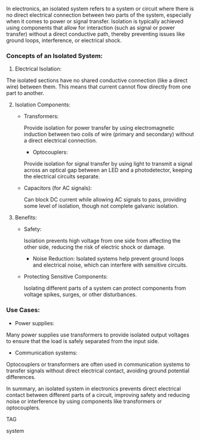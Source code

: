 In electronics, an isolated system refers to a system or circuit where there is no direct electrical connection between two parts of the system, especially when it comes to power or signal transfer. Isolation is typically achieved using components that allow for interaction (such as signal or power transfer) without a direct conductive path, thereby preventing issues like ground loops, interference, or electrical shock.

### Concepts of an Isolated System:

1. Electrical Isolation: 

The isolated sections have no shared conductive connection (like a direct wire) between them. This means that current cannot flow directly from one part to another.
   
2. Isolation Components:
   - Transformers: 
	 
	 Provide isolation for power transfer by using electromagnetic induction between two coils of wire (primary and secondary) without a direct electrical connection.

	 - Optocouplers: 
	 
	 Provide isolation for signal transfer by using light to transmit a signal across an optical gap between an LED and a photodetector, keeping the electrical circuits separate.

   - Capacitors (for AC signals): 
	 
	 Can block DC current while allowing AC signals to pass, providing some level of isolation, though not complete galvanic isolation.

3. Benefits:
   - Safety: 
	 
	 Isolation prevents high voltage from one side from affecting the other side, reducing the risk of electric shock or damage.

	 - Noise Reduction: 
	 Isolated systems help prevent ground loops and electrical noise, which can interfere with sensitive circuits.

   - Protecting Sensitive Components: 
	 
	 Isolating different parts of a system can protect components from voltage spikes, surges, or other disturbances.

### Use Cases:
- Power supplies: 

Many power supplies use transformers to provide isolated output voltages to ensure that the load is safely separated from the input side.

- Communication systems: 

Optocouplers or transformers are often used in communication systems to transfer signals without direct electrical contact, avoiding ground potential differences.

In summary, an isolated system in electronics prevents direct electrical contact between different parts of a circuit, improving safety and reducing noise or interference by using components like transformers or optocouplers.

TAG 

system

